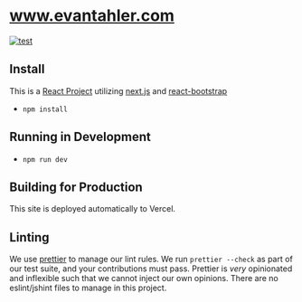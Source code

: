 # www.evantahler.com

[![test](https://github.com/evantahler/www.evantahler.com/actions/workflows/test.yml/badge.svg)](https://github.com/evantahler/www.evantahler.com/actions/workflows/test.yml)

## Install
This is a [React Project](https://facebook.github.io/react/) utilizing [next.js](https://github.com/zeit/next.js/) and [react-bootstrap](https://react-bootstrap.github.io/)

- `npm install`

## Running in Development
- `npm run dev`

## Building for Production

This site is deployed automatically to Vercel. 

## Linting

We use [prettier](https://prettier.io) to manage our lint rules.  We run `prettier --check` as part of our test suite, and your contributions must pass.  Prettier is *very* opinionated and inflexible such that we cannot inject our own opinions.  There are no eslint/jshint files to manage in this project.
 
